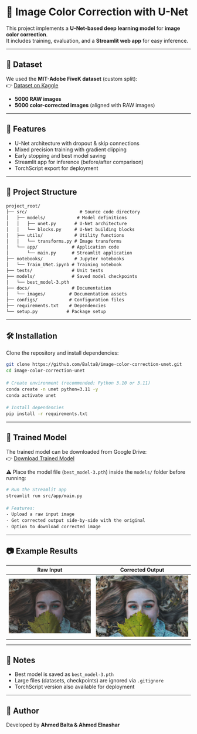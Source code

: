 # 🎨 Image Color Correction with U-Net

This project implements a **U-Net-based deep learning model** for **image color correction**.  
It includes training, evaluation, and a **Streamlit web app** for easy inference.

---

## 📂 Dataset
We used the **MIT-Adobe FiveK dataset** (custom split):  
👉 [Dataset on Kaggle](https://www.kaggle.com/datasets/ahmedmohmedbalta/mitabovefivek)  

- **5000 RAW images**  
- **5000 color-corrected images** (aligned with RAW images)  

---

## 🚀 Features
- U-Net architecture with dropout & skip connections
- Mixed precision training with gradient clipping
- Early stopping and best model saving
- Streamlit app for inference (before/after comparison)
- TorchScript export for deployment

---

## 📂 Project Structure
```
project_root/
├── src/                    # Source code directory
│   ├── models/            # Model definitions
│   │   ├── unet.py       # U-Net architecture
│   │   └── blocks.py     # U-Net building blocks
│   ├── utils/            # Utility functions
│   │   └── transforms.py # Image transforms
│   └── app/             # Application code
│       └── main.py      # Streamlit application
├── notebooks/            # Jupyter notebooks
│   └── Train_UNet.ipynb # Training notebook
├── tests/               # Unit tests
├── models/              # Saved model checkpoints
│   └── best_model-3.pth
├── docs/                # Documentation
│   └── images/         # Documentation assets
├── configs/            # Configuration files
├── requirements.txt    # Dependencies
└── setup.py           # Package setup
```

---

## 🛠 Installation
Clone the repository and install dependencies:
```bash
git clone https://github.com/Balta8/image-color-correction-unet.git
cd image-color-correction-unet

# Create environment (recommended: Python 3.10 or 3.11)
conda create -n unet python=3.11 -y
conda activate unet

# Install dependencies
pip install -r requirements.txt
```

---
## 🧠 Trained Model
The trained model can be downloaded from Google Drive:  
👉 [Download Trained Model](https://drive.google.com/file/d/1nhhm6LbFb4JjO_VEt364W19eQVwGUBV5/view?usp=drive_link)   

⚠️ Place the model file (`best_model-3.pth`) inside the `models/` folder before running:

```bash
# Run the Streamlit app
streamlit run src/app/main.py

# Features:
- Upload a raw input image  
- Get corrected output side-by-side with the original  
- Option to download corrected image  
```
---

## 📷 Example Results
| Raw Input | Corrected Output |
|---------------|---------------|
| ![raw](docs/images/raw_example.jpg) | ![corrected](docs/images/corrected_example.png) |

---

## 📌 Notes
- Best model is saved as `best_model-3.pth`
- Large files (datasets, checkpoints) are ignored via `.gitignore`
- TorchScript version also available for deployment

---

## 👤 Author
Developed by **Ahmed Balta & Ahmed Elnashar**
